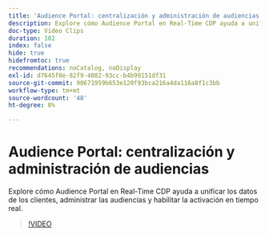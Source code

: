 ```yaml
---
title: 'Audience Portal: centralización y administración de audiencias'
description: Explore cómo Audience Portal en Real-Time CDP ayuda a unificar los datos de los clientes, administrar las audiencias y habilitar la activación en tiempo real.
doc-type: Video Clips
duration: 102
index: false
hide: true
hidefromtoc: true
recommendations: noCatalog, noDisplay
exl-id: d7645f0e-82f9-4082-93cc-b4b99151df31
source-git-commit: 90671959b653e120f93bca216a4da116a8f1c3bb
workflow-type: tm+mt
source-wordcount: '48'
ht-degree: 0%

---
```


# Audience Portal: centralización y administración de audiencias

Explore cómo Audience Portal en Real-Time CDP ayuda a unificar los datos de los clientes, administrar las audiencias y habilitar la activación en tiempo real.

<!-- 62_S508_3442517_101_audience-portal-centralizing-and-managing-audiences -->
>[!VIDEO](https://video.tv.adobe.com/v/3458287/?learn=on&enablevpops=true)
